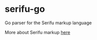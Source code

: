# serifu-go

Go parser for the Serifu markup language

More about Serifu markup [here](https://github.com/papatangosierra/serifu)